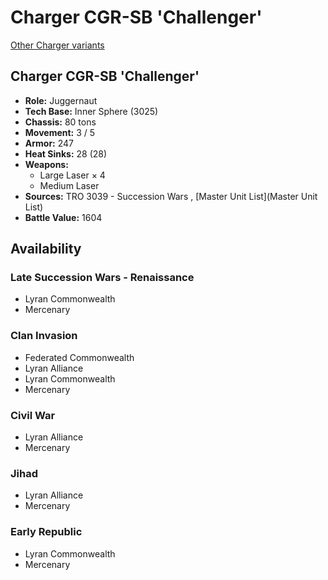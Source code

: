 # Charger CGR-SB 'Challenger' 

[Other Charger variants](../charger.md) 

## Charger CGR-SB 'Challenger' 

- **Role:** Juggernaut 
- **Tech Base:** Inner Sphere (3025) 
- **Chassis:** 80 tons 
- **Movement:** 3 / 5 
- **Armor:** 247 
- **Heat Sinks:** 28 (28) 
- **Weapons:** 
  - Large Laser × 4 
  - Medium Laser 
- **Sources:** TRO 3039 - Succession Wars , [Master Unit List](Master Unit List) 
- **Battle Value:** 1604 

## Availability 

### Late Succession Wars - Renaissance 

- Lyran Commonwealth 
- Mercenary 

### Clan Invasion 

- Federated Commonwealth 
- Lyran Alliance 
- Lyran Commonwealth 
- Mercenary 

### Civil War 

- Lyran Alliance 
- Mercenary 

### Jihad 

- Lyran Alliance 
- Mercenary 

### Early Republic 

- Lyran Commonwealth 
- Mercenary 

